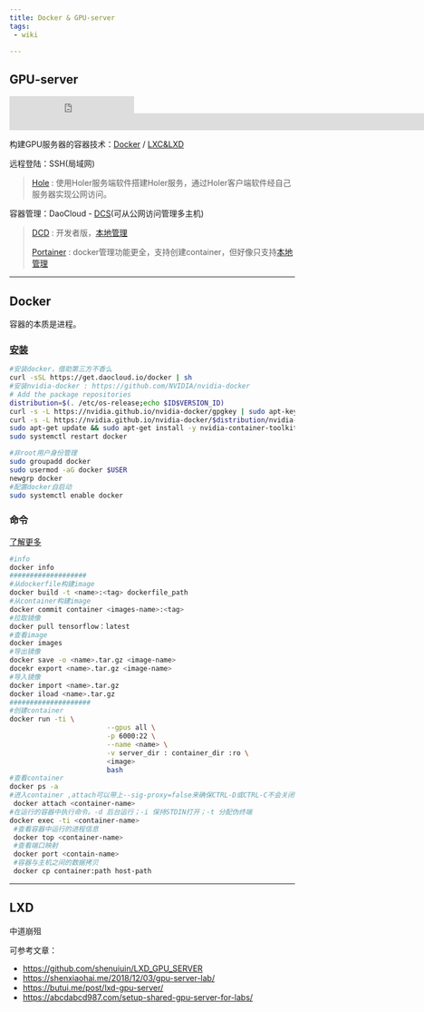 ```yaml
---
title: Docker & GPU-server
tags: 
 - wiki

---
```


## GPU-server

<iframe src="https://ghbtns.com/github-btn.html?user=acemyzoe&repo=gpu-server&type=star&size=large" frameborder="0" scrolling="0" width="220" height="30" title="Star acemyzoe/gpu-server on GitHub"></iframe>

<iframe src="https://ghbtns.com/github-btn.html?user=acemyzoe&type=follow&size=large" frameborder="0" scrolling="0" width="2200" height="30" title="Follow @acemyzoe on GitHub"></iframe>

构建GPU服务器的容器技术：[Docker](https://docs.docker.com/)  /  [LXC&LXD](https://linuxcontainers.org/)

远程登陆：SSH(局域网) 

> [Hole](http://wdom.net/) : 使用Holer服务端软件搭建Holer服务，通过Holer客户端软件经自己服务器实现公网访问。

容器管理：DaoCloud - [DCS](https://dashboard.daocloud.io/)(可从公网访问管理多主机)

> [DCD](http://guide.daocloud.io/dcd/%E7%AE%80%E4%BB%8B-13044181.html) : 开发者版，[本地管理](http://localhost/#/)
>
> [Portainer](https://www.portainer.io/) : docker管理功能更全，支持创建container，但好像只支持[本地管理](http://loaclhost:9000/#/home)

------

## Docker

容器的本质是进程。

### [安装](https://docs.docker.com/engine/install/linux-postinstall/)

```bash
#安装docker，借助第三方不香么
curl -sSL https://get.daocloud.io/docker | sh 
#安装nvidia-docker : https://github.com/NVIDIA/nvidia-docker
# Add the package repositories
distribution=$(. /etc/os-release;echo $ID$VERSION_ID)
curl -s -L https://nvidia.github.io/nvidia-docker/gpgkey | sudo apt-key add -
curl -s -L https://nvidia.github.io/nvidia-docker/$distribution/nvidia-docker.list | sudo tee /etc/apt/sources.list.d/nvidia-docker.list
sudo apt-get update && sudo apt-get install -y nvidia-container-toolkit
sudo systemctl restart docker

#非root用户身份管理
sudo groupadd docker
sudo usermod -aG docker $USER
newgrp docker 
#配置docker自启动
sudo systemctl enable docker
```

### 命令

[了解更多](https://www.runoob.com/docker/docker-command-manual.html)

```bash
#info
docker info
###################
#从dockerfile构建image
docker build -t <name>:<tag> dockerfile_path
#从container构建image
docker commit container <images-name>:<tag>
#拉取镜像
docker pull tensorflow：latest
#查看image
docker images
#导出镜像
docker save -o <name>.tar.gz <image-name>
docekr export <name>.tar.gz <image-name>
#导入镜像
docker import <name>.tar.gz 
docker iload <name>.tar.gz 
####################
#创建container
docker run -ti \
                        --gpus all \
                        -p 6000:22 \
                        --name <name> \
                        -v server_dir : container_dir :ro \
                        <image>
                        bash
#查看container
docker ps -a
#进入container ,attach可以带上--sig-proxy=false来确保CTRL-D或CTRL-C不会关闭容器
 docker attach <container-name>
#在运行的容器中执行命令。-d 后台运行；-i 保持STDIN打开；-t 分配伪终端
docker exec -ti <container-name>
 #查看容器中运行的进程信息
 docker top <container-name>
 #查看端口映射
 docker port <contain-name>
 #容器与主机之间的数据拷贝
 docker cp container:path host-path
```

------

## LXD

中道崩殂

可参考文章：

- https://github.com/shenuiuin/LXD_GPU_SERVER
- https://shenxiaohai.me/2018/12/03/gpu-server-lab/
- https://butui.me/post/lxd-gpu-server/
- https://abcdabcd987.com/setup-shared-gpu-server-for-labs/

